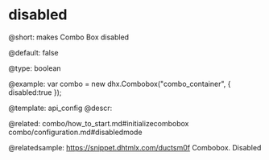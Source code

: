 disabled
=============

@short: 
makes Combo Box disabled


@default:
false


@type: boolean

@example: 
var combo = new dhx.Combobox("combo_container", { 
    disabled:true
});


@template:	api_config
@descr: 

@related: combo/how_to_start.md#initializecombobox
combo/configuration.md#disabledmode

@relatedsample: https://snippet.dhtmlx.com/ductsm0f	Combobox. Disabled